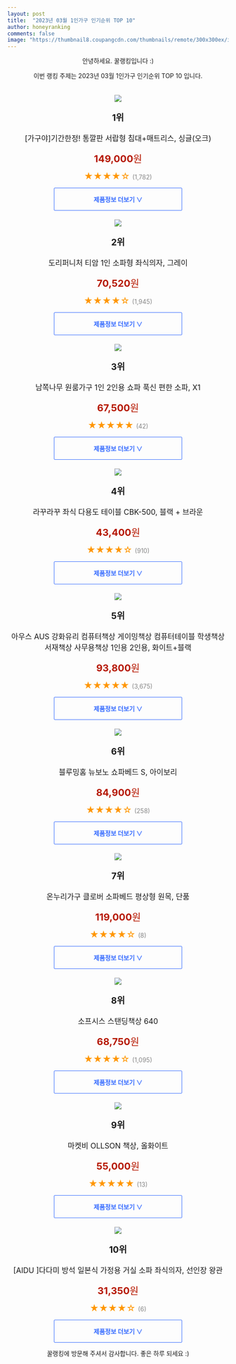 ```yaml
---
layout: post
title:  "2023년 03월 1인가구 인기순위 TOP 10"
author: honeyranking
comments: false
image: "https://thumbnail8.coupangcdn.com/thumbnails/remote/300x300ex/image/vendor_inventory/7d86/102785b5ec1615046532c5971e4045394701dd01e6acd1d3823383a0d322.jpg"
---
```

<p style="text-align: center;">안녕하세요. 꿀랭킹입니다 :)</p>
<p style="text-align: center;">이번 랭킹 주제는 2023년 03월 1인가구 인기순위 TOP 10 입니다.</p><center><img src="https://thumbnail8.coupangcdn.com/thumbnails/remote/300x300ex/image/vendor_inventory/7d86/102785b5ec1615046532c5971e4045394701dd01e6acd1d3823383a0d322.jpg" style="margin-top:20px" /></center><p style="text-align: center; font-size: 20px"><b>1위</b></p><p style="text-align: center; font-size: 17px">[가구야]기간한정! 통깔판 서랍형 침대+매트리스, 싱글(오크)</p><p style="text-align: center;"><span style="color: #b61800; font-size: 22px;"><b>149,000</b>원</span></p><p style="text-align: center;"><span style="color: #ff9600; font-size: 20px;">★★★★☆ </span><span style="color: #878787;">(1,782)</span></p><center><a href="https://link.coupang.com/a/Sg8O0"><div style="font-size: 14px; display: inline-block; padding: 15px 90px; color: #346aff; border-radius: 2px; border: 1px solid #346aff; cursor: pointer;"><b>제품정보 더보기 &or;</b></div></a></center><center><img src="https://thumbnail7.coupangcdn.com/thumbnails/remote/300x300ex/image/retail/images/8990166554906118-1d117a4a-bfd0-41d8-b2da-aaac7bb19280.jpg" style="margin-top:20px" /></center><p style="text-align: center; font-size: 20px"><b>2위</b></p><p style="text-align: center; font-size: 17px">도리퍼니처 티암 1인 소파형 좌식의자, 그레이</p><p style="text-align: center;"><span style="color: #b61800; font-size: 22px;"><b>70,520</b>원</span></p><p style="text-align: center;"><span style="color: #ff9600; font-size: 20px;">★★★★☆ </span><span style="color: #878787;">(1,945)</span></p><center><a href="https://link.coupang.com/a/Sg8O1"><div style="font-size: 14px; display: inline-block; padding: 15px 90px; color: #346aff; border-radius: 2px; border: 1px solid #346aff; cursor: pointer;"><b>제품정보 더보기 &or;</b></div></a></center><center><img src="https://thumbnail7.coupangcdn.com/thumbnails/remote/300x300ex/image/vendor_inventory/8479/4f97c0f344ceaa911bc922e28ba15061e1bc9c5dd70ee1bdcae19c3a604b.png" style="margin-top:20px" /></center><p style="text-align: center; font-size: 20px"><b>3위</b></p><p style="text-align: center; font-size: 17px">남쪽나무 원룸가구 1인 2인용 쇼파 푹신 편한 소파, X1</p><p style="text-align: center;"><span style="color: #b61800; font-size: 22px;"><b>67,500</b>원</span></p><p style="text-align: center;"><span style="color: #ff9600; font-size: 20px;">★★★★★ </span><span style="color: #878787;">(42)</span></p><center><a href="https://link.coupang.com/a/Sg8O2"><div style="font-size: 14px; display: inline-block; padding: 15px 90px; color: #346aff; border-radius: 2px; border: 1px solid #346aff; cursor: pointer;"><b>제품정보 더보기 &or;</b></div></a></center><center><img src="https://thumbnail7.coupangcdn.com/thumbnails/remote/300x300ex/image/product/image/vendoritem/2019/02/08/3134601948/d6167207-b650-44ce-b1fa-0081ba1c5ba4.jpg" style="margin-top:20px" /></center><p style="text-align: center; font-size: 20px"><b>4위</b></p><p style="text-align: center; font-size: 17px">라꾸라꾸 좌식 다용도 테이블 CBK-500, 블랙 + 브라운</p><p style="text-align: center;"><span style="color: #b61800; font-size: 22px;"><b>43,400</b>원</span></p><p style="text-align: center;"><span style="color: #ff9600; font-size: 20px;">★★★★☆ </span><span style="color: #878787;">(910)</span></p><center><a href="https://link.coupang.com/a/Sg8O3"><div style="font-size: 14px; display: inline-block; padding: 15px 90px; color: #346aff; border-radius: 2px; border: 1px solid #346aff; cursor: pointer;"><b>제품정보 더보기 &or;</b></div></a></center><center><img src="https://thumbnail9.coupangcdn.com/thumbnails/remote/300x300ex/image/vendor_inventory/a6f2/323beefd65d7905e0a12afebe492460d669f5a7e4d0c4ddff3f2d5d41cd6.jpg" style="margin-top:20px" /></center><p style="text-align: center; font-size: 20px"><b>5위</b></p><p style="text-align: center; font-size: 17px">아우스 AUS 강화유리 컴퓨터책상 게이밍책상 컴퓨터테이블 학생책상 서재책상 사무용책상 1인용 2인용, 화이트+블랙</p><p style="text-align: center;"><span style="color: #b61800; font-size: 22px;"><b>93,800</b>원</span></p><p style="text-align: center;"><span style="color: #ff9600; font-size: 20px;">★★★★★ </span><span style="color: #878787;">(3,675)</span></p><center><a href="https://link.coupang.com/a/Sg8O4"><div style="font-size: 14px; display: inline-block; padding: 15px 90px; color: #346aff; border-radius: 2px; border: 1px solid #346aff; cursor: pointer;"><b>제품정보 더보기 &or;</b></div></a></center><center><img src="https://thumbnail10.coupangcdn.com/thumbnails/remote/300x300ex/image/retail/images/2020/06/12/9/2/32482a90-d5e2-44de-a0e6-28c854e78c12.jpg" style="margin-top:20px" /></center><p style="text-align: center; font-size: 20px"><b>6위</b></p><p style="text-align: center; font-size: 17px">블루밍홈 뉴보노 쇼파베드 S, 아이보리</p><p style="text-align: center;"><span style="color: #b61800; font-size: 22px;"><b>84,900</b>원</span></p><p style="text-align: center;"><span style="color: #ff9600; font-size: 20px;">★★★★☆ </span><span style="color: #878787;">(258)</span></p><center><a href="https://link.coupang.com/a/Sg8O6"><div style="font-size: 14px; display: inline-block; padding: 15px 90px; color: #346aff; border-radius: 2px; border: 1px solid #346aff; cursor: pointer;"><b>제품정보 더보기 &or;</b></div></a></center><center><img src="https://thumbnail6.coupangcdn.com/thumbnails/remote/300x300ex/image/vendor_inventory/8585/8a693c75db16f23ebcd09120f3af14f32b8c8d4642a479bc22adf3830d86.jpg" style="margin-top:20px" /></center><p style="text-align: center; font-size: 20px"><b>7위</b></p><p style="text-align: center; font-size: 17px">온누리가구 클로버 소파베드 평상형 원목, 단품</p><p style="text-align: center;"><span style="color: #b61800; font-size: 22px;"><b>119,000</b>원</span></p><p style="text-align: center;"><span style="color: #ff9600; font-size: 20px;">★★★★☆ </span><span style="color: #878787;">(8)</span></p><center><a href="https://link.coupang.com/a/Sg8O7"><div style="font-size: 14px; display: inline-block; padding: 15px 90px; color: #346aff; border-radius: 2px; border: 1px solid #346aff; cursor: pointer;"><b>제품정보 더보기 &or;</b></div></a></center><center><img src="https://thumbnail8.coupangcdn.com/thumbnails/remote/300x300ex/image/retail/images/2016/11/21/16/6/0b4a6710-93a2-4aa9-9ba2-579221a51da3.jpg" style="margin-top:20px" /></center><p style="text-align: center; font-size: 20px"><b>8위</b></p><p style="text-align: center; font-size: 17px">소프시스 스탠딩책상 640</p><p style="text-align: center;"><span style="color: #b61800; font-size: 22px;"><b>68,750</b>원</span></p><p style="text-align: center;"><span style="color: #ff9600; font-size: 20px;">★★★★☆ </span><span style="color: #878787;">(1,095)</span></p><center><a href="https://link.coupang.com/a/Sg8O9"><div style="font-size: 14px; display: inline-block; padding: 15px 90px; color: #346aff; border-radius: 2px; border: 1px solid #346aff; cursor: pointer;"><b>제품정보 더보기 &or;</b></div></a></center><center><img src="https://thumbnail7.coupangcdn.com/thumbnails/remote/300x300ex/image/rs_quotation_api/g6hsx09l/d663e9f1e40546c096bb7e6b41c7b1d0.jpg" style="margin-top:20px" /></center><p style="text-align: center; font-size: 20px"><b>9위</b></p><p style="text-align: center; font-size: 17px">마켓비 OLLSON 책상, 올화이트</p><p style="text-align: center;"><span style="color: #b61800; font-size: 22px;"><b>55,000</b>원</span></p><p style="text-align: center;"><span style="color: #ff9600; font-size: 20px;">★★★★★ </span><span style="color: #878787;">(13)</span></p><center><a href="https://link.coupang.com/a/Sg8Pb"><div style="font-size: 14px; display: inline-block; padding: 15px 90px; color: #346aff; border-radius: 2px; border: 1px solid #346aff; cursor: pointer;"><b>제품정보 더보기 &or;</b></div></a></center><center><img src="https://thumbnail8.coupangcdn.com/thumbnails/remote/300x300ex/image/vendor_inventory/55dc/c28a4fac0ed3ce26cb282f9ed8ffcd196715115954cfd848d32c9ca8ab91.jpg" style="margin-top:20px" /></center><p style="text-align: center; font-size: 20px"><b>10위</b></p><p style="text-align: center; font-size: 17px">[AIDU ]다다미 방석 일본식 가정용 거실 소파 좌식의자, 선인장 왕관</p><p style="text-align: center;"><span style="color: #b61800; font-size: 22px;"><b>31,350</b>원</span></p><p style="text-align: center;"><span style="color: #ff9600; font-size: 20px;">★★★★☆ </span><span style="color: #878787;">(6)</span></p><center><a href="https://link.coupang.com/a/Sg8Pd"><div style="font-size: 14px; display: inline-block; padding: 15px 90px; color: #346aff; border-radius: 2px; border: 1px solid #346aff; cursor: pointer;"><b>제품정보 더보기 &or;</b></div></a></center><p style="text-align: center;">꿀랭킹에 방문해 주셔서 감사합니다. 좋은 하루 되세요 :)</p>